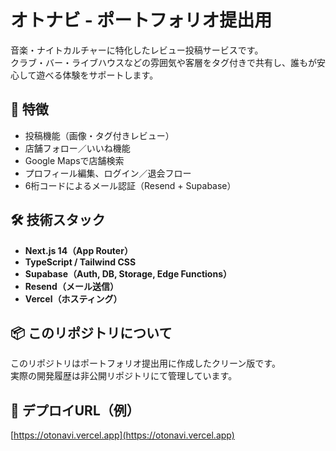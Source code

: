 # オトナビ - ポートフォリオ提出用

音楽・ナイトカルチャーに特化したレビュー投稿サービスです。  
クラブ・バー・ライブハウスなどの雰囲気や客層をタグ付きで共有し、誰もが安心して遊べる体験をサポートします。

## 🌟 特徴

- 投稿機能（画像・タグ付きレビュー）
- 店舗フォロー／いいね機能
- Google Mapsで店舗検索
- プロフィール編集、ログイン／退会フロー
- 6桁コードによるメール認証（Resend + Supabase）

## 🛠 技術スタック

- **Next.js 14（App Router）**
- **TypeScript / Tailwind CSS**
- **Supabase（Auth, DB, Storage, Edge Functions）**
- **Resend（メール送信）**
- **Vercel（ホスティング）**

## 📦 このリポジトリについて

このリポジトリはポートフォリオ提出用に作成したクリーン版です。  
実際の開発履歴は非公開リポジトリにて管理しています。

## 🔗 デプロイURL（例）

[https://otonavi.vercel.app](https://otonavi.vercel.app)
